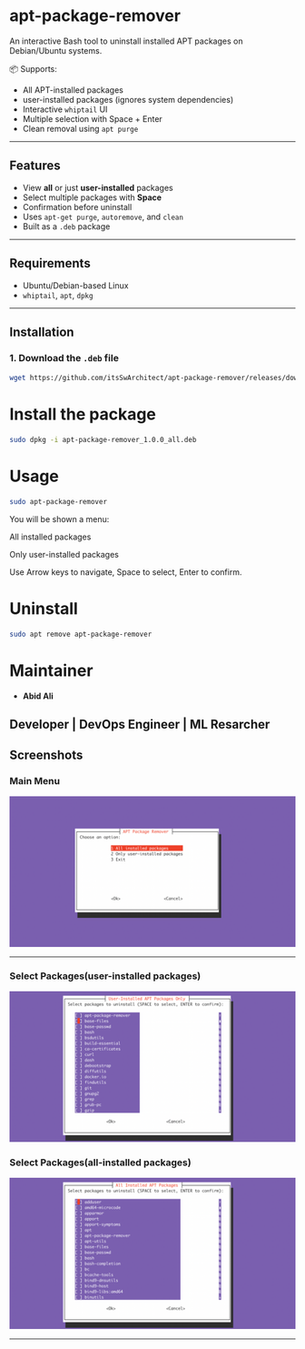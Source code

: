 # apt-package-remover
An interactive Bash tool to uninstall installed APT packages on Debian/Ubuntu systems.

📦 Supports:
- All APT-installed packages
- user-installed packages (ignores system dependencies)
- Interactive `whiptail` UI
- Multiple selection with Space + Enter
- Clean removal using `apt purge`

---

## Features

- View **all** or just **user-installed** packages
- Select multiple packages with **Space**
- Confirmation before uninstall
- Uses `apt-get purge`, `autoremove`, and `clean`
- Built as a `.deb` package

---

## Requirements

- Ubuntu/Debian-based Linux
- `whiptail`, `apt`, `dpkg`

---

## Installation

### 1. Download the `.deb` file

```bash
wget https://github.com/itsSwArchitect/apt-package-remover/releases/download/v1.0.0/apt-package-remover_1.0.0_all.deb
```
# Install the package
```bash
sudo dpkg -i apt-package-remover_1.0.0_all.deb
```
# Usage
```bash
sudo apt-package-remover
```
You will be shown a menu:

All installed packages

Only user-installed packages


Use Arrow keys to navigate, Space to select, Enter to confirm.

# Uninstall
```bash
sudo apt remove apt-package-remover
```


# Maintainer
- **Abid Ali**

Developer | DevOps Engineer | ML Resarcher
---



##  Screenshots

### Main Menu

![Main Menu](assets/screenshot-menu.png)

---

###  Select Packages(user-installed packages)

![Select Packages](assets/screenshot-selection01.png)

###  Select Packages(all-installed packages)

![Select Packages](assets/screenshot-selection02.png)

---

